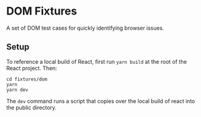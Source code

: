 # DOM Fixtures

A set of DOM test cases for quickly identifying browser issues.

## Setup

To reference a local build of React, first run `yarn build` at the root
of the React project. Then:

```
cd fixtures/dom
yarn
yarn dev
```

The `dev` command runs a script that copies over the local build of react into
the public directory.

